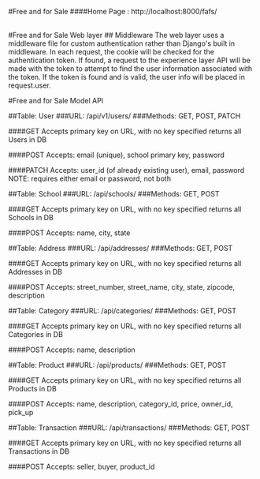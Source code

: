 #Free and for Sale
####Home Page : http://localhost:8000/fafs/

<br>
#Free and for Sale Web layer
## Middleware
The web layer uses a middleware file for custom authentication rather than Django's built in middleware.
In each request, the cookie will be checked for the authentication token. If found,
a request to the experience layer API will be made with the token to attempt to find the user information
associated with the token. If the token is found and is valid, the user info will be placed in
request.user.

#Free and for Sale Model API

##Table: User
###URL: /api/v1/users/
###Methods: GET, POST, PATCH

####GET
	Accepts primary key on URL, with no key specified returns all Users in DB

####POST
	Accepts: email (unique), school primary key, password

####PATCH
	Accepts: user_id (of already existing user), email, password
	NOTE: requires either email or password, not both

##Table: School
###URL: /api/schools/
###Methods: GET, POST

####GET
	Accepts primary key on URL, with no key specified returns all Schools in DB

####POST
	Accepts: name, city, state


##Table: Address
###URL: /api/addresses/
###Methods: GET, POST

####GET
	Accepts primary key on URL, with no key specified returns all Addresses in DB

####POST
	Accepts: street_number, street_name, city, state, zipcode, description

##Table: Category
###URL: /api/categories/
###Methods: GET, POST

####GET
	Accepts primary key on URL, with no key specified returns all Categories in DB

####POST
	Accepts: name, description

##Table: Product
###URL: /api/products/
###Methods: GET, POST

####GET
	Accepts primary key on URL, with no key specified returns all Products in DB

####POST
	Accepts: name, description, category_id, price, owner_id, pick_up

##Table: Transaction
###URL: /api/transactions/
###Methods: GET, POST

####GET
	Accepts primary key on URL, with no key specified returns all Transactions in DB

####POST
	Accepts: seller, buyer, product_id
